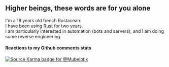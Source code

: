 ## Higher beings, these words are for you alone

I'm a 18 years old french Rustacean.  
I have been using [Rust](https://www.rust-lang.org/) for two years.  
I am particularly interested in automation (bots and servers), and I am doing some reverse engineering.  

#### Reactions to my Github comments stats

[![Source Karma badge for @Mubelotix](https://sourcekarma-og.vercel.app/api/Mubelotix/github)](https://sourcekarma.vercel.app/Mubelotix)
